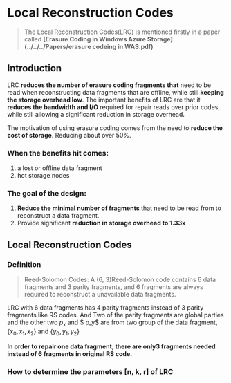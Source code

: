 # Local Reconstruction Codes

> The Local Reconstruction Codes(LRC) is mentioned firstly in a paper called **[Erasure Coding in Windows Azure Storage](../../../Papers/erasure codeing in WAS.pdf)**

## Introduction

LRC  **reduces  the  number  of  erasure  coding  fragments that** need to be read when reconstructing data fragments that are offline, while still **keeping the storage overhead low**. The important benefits of LRC are that it **reduces the bandwidth and I/O** required for repair reads over prior codes, while still allowing a significant reduction in storage overhead.  

The motivation of using erasure coding comes from the need to **reduce the cost of storage**. Reducing about over 50%.

### When the benefits hit comes:

1. a lost or offline data fragment
2. hot storage nodes

### The goal of the design:

1. **Reduce the minimal number of fragments** that need to be read from to reconstruct a data fragment.
2. Provide significant **reduction in storage overhead to 1.33x**

## Local Reconstruction Codes

### Definition

>  Reed-Solomon Codes: A (6, 3)Reed-Solomon code contains 6 data fragments and 3 parity fragments, and 6 fragments are always required to reconstruct a unavailable data fragments.

LRC with 6 data fragments has 4 parity fragments instead of 3 parity fragments like RS codes. And Two of the parity fragments are global parties and the other two $p_x$ and $ p_y$ are from two group of  the data fragment, $\{x_0, x_1, x_2\}$ and $\{y_0, y_1,y_2\}$

**In order to repair one data fragment, there are only3 fragments needed instead of 6 fragments in original RS code.**



### How to determine the  parameters [n, k, r] of  LRC



